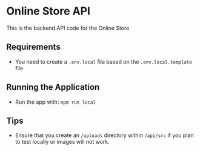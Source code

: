 # Online Store API

This is the backend API code for the Online Store

## Requirements

- You need to create a `.env.local` file based on the `.env.local.template` file

## Running the Application

- Run the app with: `npm run local`

## Tips

- Ensure that you create an `/uploads` directory within `/api/src` if you plan to test locally or images will not work.
